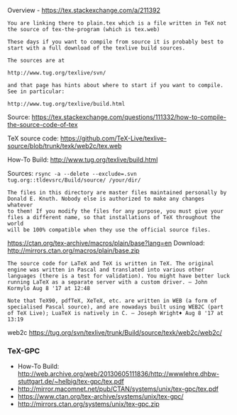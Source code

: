 Overview - https://tex.stackexchange.com/a/211392

```
You are linking there to plain.tex which is a file written in TeX not the source of tex-the-program (which is tex.web)

These days if you want to compile from source it is probably best to start with a full download of the texlive build sources.

The sources are at

http://www.tug.org/texlive/svn/

and that page has hints about where to start if you want to compile. See in particular:

http://www.tug.org/texlive/build.html
```

Source: https://tex.stackexchange.com/questions/111332/how-to-compile-the-source-code-of-tex

TeX source code: https://github.com/TeX-Live/texlive-source/blob/trunk/texk/web2c/tex.web



How-To Build: http://www.tug.org/texlive/build.html

Sources: `rsync -a --delete --exclude=.svn tug.org::tldevsrc/Build/source/ /your/dir/`


```
The files in this directory are master files maintained personally by
Donald E. Knuth. Nobody else is authorized to make any changes whatever
to them! If you modify the files for any purpose, you must give your
files a different name, so that installations of TeX throughout the world
will be 100% compatible when they use the official source files.
```
https://ctan.org/tex-archive/macros/plain/base?lang=en
Download: http://mirrors.ctan.org/macros/plain/base.zip

```
The source code for LaTeX and TeX is written in TeX. The original engine was written in Pascal and translated into various other languages (there is a test for validation). You might have better luck running LaTeX as a separate server with a custom driver. – John Kormylo Aug 8 '17 at 12:48
```

```
Note that TeX90, pdfTeX, XeTeX, etc. are written in WEB (a form of specialised Pascal source), and are nowadays built using WEB2C (part of TeX Live); LuaTeX is natively in C. – Joseph Wright♦ Aug 8 '17 at 13:19
```

web2c https://tug.org/svn/texlive/trunk/Build/source/texk/web2c/web2c/

### TeX-GPC

- How-To Build: http://web.archive.org/web/20130605111836/http://wwwlehre.dhbw-stuttgart.de/~helbig/tex-gpc/tex.pdf
- http://mirror.macomnet.net/pub/CTAN/systems/unix/tex-gpc/tex.pdf
- https://www.ctan.org/tex-archive/systems/unix/tex-gpc/
- http://mirrors.ctan.org/systems/unix/tex-gpc.zip
